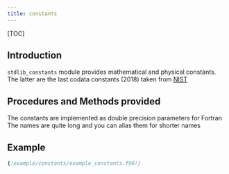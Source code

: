 ```yaml
---
title: constants
---
```


[TOC]

## Introduction

`stdlib_constants` module provides mathematical and physical constants. 
The latter are the last codata constants (2018) taken from [NIST](http://physics.nist.gov/constants.)

## Procedures and Methods provided


The constants are implemented as double precision parameters for Fortran 
The names are quite long and you can alias them for shorter names



## Example

```fortran
{!example/constants/example_constants.f90!}
```
